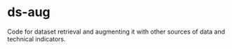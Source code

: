 # ds-aug
Code for dataset retrieval and augmenting it with other sources of data and technical indicators.
